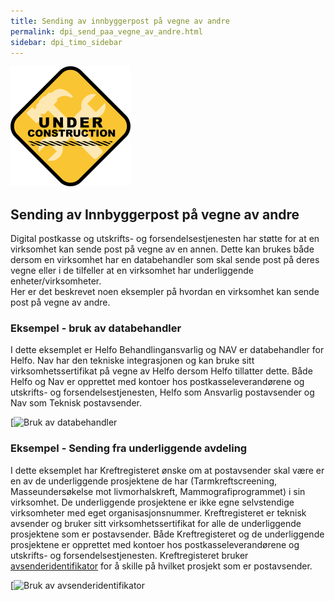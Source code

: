 ```yaml
---
title: Sending av innbyggerpost på vegne av andre
permalink: dpi_send_paa_vegne_av_andre.html
sidebar: dpi_timo_sidebar
---
```


![](/images/dpi/underarbeide.png)

## Sending av Innbyggerpost på vegne av andre

Digital postkasse og utskrifts- og forsendelsestjenesten har støtte for at en virksomhet kan sende
post på vegne av en annen. Dette kan brukes både dersom en virksomhet har en databehandler som skal
sende post på deres vegne eller i de tilfeller at en virksomhet har underliggende enheter/virksomheter.  
Her er det beskrevet noen eksempler på hvordan en virksomhet kan sende post på vegne av andre.

### Eksempel - bruk av databehandler

I dette eksemplet er Helfo Behandlingansvarlig og NAV er databehandler for Helfo. Nav har den tekniske integrasjonen og kan bruke sitt
virksomhetssertifikat på vegne av Helfo dersom Helfo tillatter dette. Både Helfo og Nav er opprettet med kontoer hos postkasseleverandørene og utskrifts- og forsendelsestjenesten, Helfo som Ansvarlig postavsender og Nav som Teknisk postavsender.

[![Bruk av databehandler](helfo_eksempel.png)

### Eksempel - Sending fra underliggende avdeling

I dette eksemplet har Kreftregisteret ønske om at postavsender skal være er en av de underliggende prosjektene de har (Tarmkreftscreening,
Masseundersøkelse mot livmorhalskreft, Mammografiprogrammet) i sin virksomhet. De underliggende prosjektene er ikke egne selvstendige virksomheter med
eget organisasjonsnummer. Kreftregisteret er teknisk avsender og bruker sitt virksomhetssertifikat for alle de underliggende prosjektene som er postavsender. Både Kreftregisteret og de underliggende prosjektene er opprettet med kontoer hos postkasseleverandørene og utskrifts- og forsendelsestjenesten. Kreftregisteret bruker [avsenderidentifikator](avsenderidentifikator.html) for å skille på hvilket prosjekt som er postavsender.

[![Bruk av avsenderidentifikator](kreftregister_eksempel.png)


